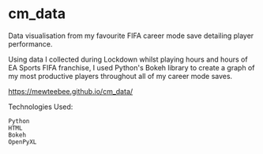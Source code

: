 # cm_data
Data visualisation from my favourite FIFA career mode save detailing player performance. 

Using data I collected during Lockdown whilst playing hours and hours of EA Sports FIFA franchise, I used Python's Bokeh library to create a graph of my most productive players throughout all of my career mode saves.

https://mewteebee.github.io/cm_data/

Technologies Used:

    Python
    HTML
    Bokeh
    OpenPyXL
